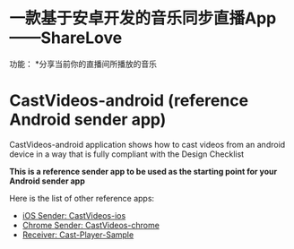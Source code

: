 # 一款基于安卓开发的音乐同步直播App——ShareLove

功能：
	*分享当前你的直播间所播放的音乐

# CastVideos-android (reference Android sender app)

CastVideos-android application shows how to cast videos from an android device in a way that is fully compliant with the Design Checklist

**This is a reference sender app to be used as the starting point for your Android sender app**

Here is the list of other reference apps:
* [iOS Sender: CastVideos-ios](https://github.com/googlecast/CastVideos-ios)
* [Chrome Sender: CastVideos-chrome](https://github.com/googlecast/CastVideos-chrome)
* [Receiver: Cast-Player-Sample](https://github.com/googlecast/Cast-Player-Sample)
